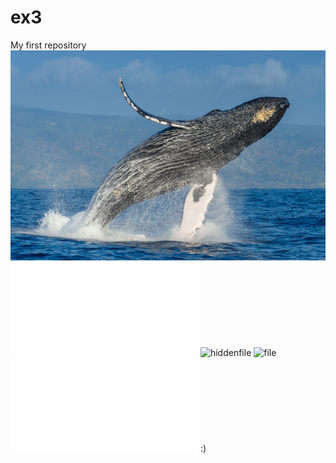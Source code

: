 # ex3
My first repository
![pic](whale.jpg)
![document](Terminal_howto.odt)
![hiddenfile](.travis.yml)
![file](check_dead_links)
![Python](Python.py)
:)
